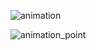 
![animation](https://github.com/ChutsE/chain_pendant/assets/67295776/72415f9f-9bb2-46fa-bbb5-e97efc0cedee)



![animation_point](https://github.com/ChutsE/chain_pendant/assets/67295776/3096eb0d-9005-46c6-b431-ca11d62b854a)
